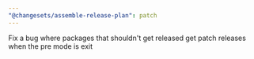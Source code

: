 ```yaml
---
"@changesets/assemble-release-plan": patch
---
```


Fix a bug where packages that shouldn't get released get patch releases when the pre mode is exit
